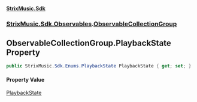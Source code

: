 #### [StrixMusic.Sdk](./index.md 'index')
### [StrixMusic.Sdk.Observables](./StrixMusic-Sdk-Observables.md 'StrixMusic.Sdk.Observables').[ObservableCollectionGroup](./StrixMusic-Sdk-Observables-ObservableCollectionGroup.md 'StrixMusic.Sdk.Observables.ObservableCollectionGroup')
## ObservableCollectionGroup.PlaybackState Property
```csharp
public StrixMusic.Sdk.Enums.PlaybackState PlaybackState { get; set; }
```
#### Property Value
[PlaybackState](./StrixMusic-Sdk-Enums-PlaybackState.md 'StrixMusic.Sdk.Enums.PlaybackState')  
